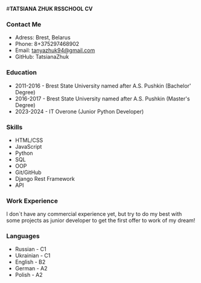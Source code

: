 #**TATSIANA ZHUK RSSCHOOL CV**

### Contact Me

* Adress: Brest, Belarus
* Phone: 8+375297468902
* Email: tanyazhuk94@gmail.com
* GitHub: TatsianaZhuk

### Education

* 2011-2016 - Brest State University named after A.S. Pushkin (Bachelor' Degree)
* 2016-2017 - Brest State University named after A.S. Pushkin (Master's Degree)
* 2023-2024 - IT Overone (Junior Python Developer)

### Skills

* HTML/CSS
* JavaScript
* Python
* SQL
* OOP
* Git/GitHub
* Django Rest Framework
* API

### Work Experience

I don`t have any commercial experience yet, but try to do my best with some projects as junior developer to get the first offer to work of my dream!

### Languages

* Russian - C1
* Ukrainian - C1
* English - B2
* German - A2
* Polish - A2  


